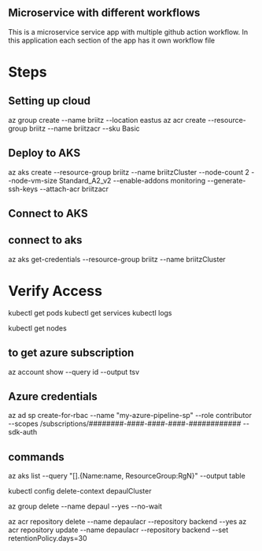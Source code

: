 ## Microservice with different workflows

This is a microservice service app with multiple github action workflow. In this application each section of the app has it own workflow file


# Steps

## Setting up cloud
az group create --name briitz --location eastus
az acr create --resource-group briitz --name briitzacr --sku Basic


## Deploy to AKS
az aks create --resource-group briitz --name briitzCluster --node-count 2 --node-vm-size Standard_A2_v2 --enable-addons monitoring --generate-ssh-keys --attach-acr briitzacr


## Connect to AKS
  
## connect to aks

az aks get-credentials --resource-group briitz --name briitzCluster


# Verify Access
kubectl get pods
kubectl get services
kubectl logs <pod-name> 


kubectl get nodes

## to get azure subscription
az account show --query id --output tsv

## Azure credentials

az ad sp create-for-rbac --name "my-azure-pipeline-sp" --role contributor --scopes /subscriptions/########-####-####-####-############ --sdk-auth


## commands


az aks list --query "[].{Name:name, ResourceGroup:RgN}" --output table

kubectl config delete-context depaulCluster

az group delete --name depaul --yes --no-wait

az acr repository delete --name depaulacr --repository backend --yes
az acr repository update --name depaulacr --repository backend --set retentionPolicy.days=30






